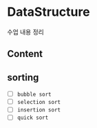 # DataStructure
수업 내용 정리

## Content
## sorting
- [ ] `bubble sort`
- [ ] `selection sort`
- [ ] `insertion sort`
- [ ] `quick sort`
